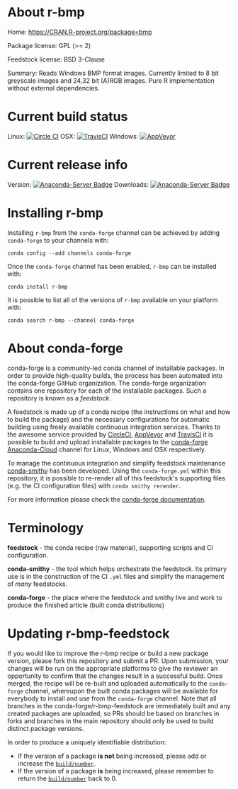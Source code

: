 About r-bmp
===========

Home: https://CRAN.R-project.org/package=bmp

Package license: GPL (>= 2)

Feedstock license: BSD 3-Clause

Summary: Reads Windows BMP format images. Currently limited to 8 bit greyscale images and 24,32 bit (A)RGB images. Pure R implementation without external dependencies.



Current build status
====================

Linux: [![Circle CI](https://circleci.com/gh/conda-forge/r-bmp-feedstock.svg?style=shield)](https://circleci.com/gh/conda-forge/r-bmp-feedstock)
OSX: [![TravisCI](https://travis-ci.org/conda-forge/r-bmp-feedstock.svg?branch=master)](https://travis-ci.org/conda-forge/r-bmp-feedstock)
Windows: [![AppVeyor](https://ci.appveyor.com/api/projects/status/github/conda-forge/r-bmp-feedstock?svg=True)](https://ci.appveyor.com/project/conda-forge/r-bmp-feedstock/branch/master)

Current release info
====================
Version: [![Anaconda-Server Badge](https://anaconda.org/conda-forge/r-bmp/badges/version.svg)](https://anaconda.org/conda-forge/r-bmp)
Downloads: [![Anaconda-Server Badge](https://anaconda.org/conda-forge/r-bmp/badges/downloads.svg)](https://anaconda.org/conda-forge/r-bmp)

Installing r-bmp
================

Installing `r-bmp` from the `conda-forge` channel can be achieved by adding `conda-forge` to your channels with:

```
conda config --add channels conda-forge
```

Once the `conda-forge` channel has been enabled, `r-bmp` can be installed with:

```
conda install r-bmp
```

It is possible to list all of the versions of `r-bmp` available on your platform with:

```
conda search r-bmp --channel conda-forge
```


About conda-forge
=================

conda-forge is a community-led conda channel of installable packages.
In order to provide high-quality builds, the process has been automated into the
conda-forge GitHub organization. The conda-forge organization contains one repository
for each of the installable packages. Such a repository is known as a *feedstock*.

A feedstock is made up of a conda recipe (the instructions on what and how to build
the package) and the necessary configurations for automatic building using freely
available continuous integration services. Thanks to the awesome service provided by
[CircleCI](https://circleci.com/), [AppVeyor](http://www.appveyor.com/)
and [TravisCI](https://travis-ci.org/) it is possible to build and upload installable
packages to the [conda-forge](https://anaconda.org/conda-forge)
[Anaconda-Cloud](http://docs.anaconda.org/) channel for Linux, Windows and OSX respectively.

To manage the continuous integration and simplify feedstock maintenance
[conda-smithy](http://github.com/conda-forge/conda-smithy) has been developed.
Using the ``conda-forge.yml`` within this repository, it is possible to re-render all of
this feedstock's supporting files (e.g. the CI configuration files) with ``conda smithy rerender``.

For more information please check the [conda-forge documentation](https://conda-forge.org/docs/).

Terminology
===========

**feedstock** - the conda recipe (raw material), supporting scripts and CI configuration.

**conda-smithy** - the tool which helps orchestrate the feedstock.
                   Its primary use is in the construction of the CI ``.yml`` files
                   and simplify the management of *many* feedstocks.

**conda-forge** - the place where the feedstock and smithy live and work to
                  produce the finished article (built conda distributions)


Updating r-bmp-feedstock
========================

If you would like to improve the r-bmp recipe or build a new
package version, please fork this repository and submit a PR. Upon submission,
your changes will be run on the appropriate platforms to give the reviewer an
opportunity to confirm that the changes result in a successful build. Once
merged, the recipe will be re-built and uploaded automatically to the
`conda-forge` channel, whereupon the built conda packages will be available for
everybody to install and use from the `conda-forge` channel.
Note that all branches in the conda-forge/r-bmp-feedstock are
immediately built and any created packages are uploaded, so PRs should be based
on branches in forks and branches in the main repository should only be used to
build distinct package versions.

In order to produce a uniquely identifiable distribution:
 * If the version of a package **is not** being increased, please add or increase
   the [``build/number``](http://conda.pydata.org/docs/building/meta-yaml.html#build-number-and-string).
 * If the version of a package **is** being increased, please remember to return
   the [``build/number``](http://conda.pydata.org/docs/building/meta-yaml.html#build-number-and-string)
   back to 0.